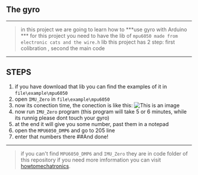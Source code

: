 ## The gyro
----------------------------------------
> in this project we are going to learn how to ***use gyro with Arduino ***
> for this project you need to have the lib of `mpu6050 made from electronic cats and the wire.h` lib
>this project has 2 step: first colibration , second the main code
-------------------------------------
## STEPS
1.  if you have download that lib you can find the examples of it  in `file\example\mpu6050`
2. open  `IMU_Zero` in `file\example\mpu6050`
3. now its conection time, the conection is like this:
![This is an image](https://www.electronicwings.com/public/images/user_images/images/Arduino/MPU6050/Arduino%20Gyro.png)
4. now run `IMU_Zero` program (this program will take 5 or 6 minutes, while its runnig please dont touch your gyro)
5. at the end it will  give you some number, past them in a notepad
6. open the `MPU6050_DMP6` and go to 205 line
7. enter that numbers there
##And done!
---------------------------------
> if you can't find `MPU6050_DMP6` and `IMU_Zero` they are in code folder of this repository
> if  you need more imformation you can visit [howtomechatronics](https://howtomechatronics.com/how-it-works/electrical-engineering/mems-accelerometer-gyrocope-magnetometer-arduino/).